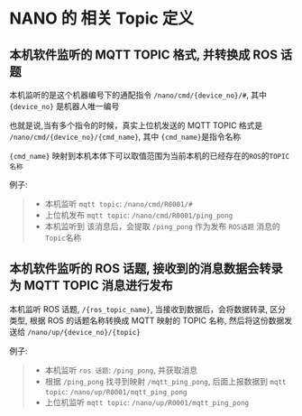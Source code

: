 
# NANO 的 相关 Topic 定义

## 本机软件监听的 MQTT TOPIC 格式, 并转换成 ROS 话题

本机监听的是这个机器编号下的通配指令 `/nano/cmd/{device_no}/#`, 其中`{device_no}` 是机器人唯一编号

 也就是说,当有多个指令的时候，真实上位机发送的 MQTT TOPIC 格式是 `/nano/cmd/{device_no}/{cmd_name}`, 其中 `{cmd_name}`是指令名称

`{cmd_name}` 映射到本机本体下可以取值范围为当前本机的已经存在的`ROS`的`TOPIC名称`

例子:

> - 本机监听 `mqtt topic`: `/nano/cmd/R0001/#`
> - 上位机发布 `mqtt topic`: `/nano/cmd/R0001/ping_pong`
> - 本机监听到 该消息后，会提取 `/ping_pong` 作为发布 `ROS话题` 消息的`Topic`名称

## 本机软件监听的 ROS 话题, 接收到的消息数据会转录为 MQTT TOPIC 消息进行发布

本机监听 ROS 话题, `/{ros_topic_name}`, 当接收到数据后，会将数据转录, 区分类型, 根据 ROS 的话题名称转换成 MQTT 映射的 TOPIC 名称, 然后将这份数据发送给  `/nano/up/{device_no}/{topic}`

例子:

> - 本机监听 `ros 话题`: `/ping_pong`, 并获取消息
> - 根据 `/ping_pong` 找寻到映射 `/mqtt_ping_pong`, 后面上报数据到 `mqtt topic`: `/nano/up/R0001/mqtt_ping_pong`
> - 上位机监听 `mqtt topic`: `/nano/up/R0001/mqtt_ping_pong`
